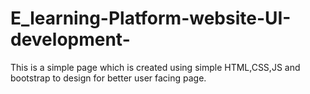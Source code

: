 # E_learning-Platform-website-UI-development-
This is a simple page which is created using simple HTML,CSS,JS and bootstrap to design for better user facing page.
